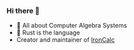 ### Hi there 👋

- 🧮 All about Computer Algebra Systems
- 🦀 Rust is the language
- Creator and maintainer of [IronCalc](https://www.ironcalc.com)

